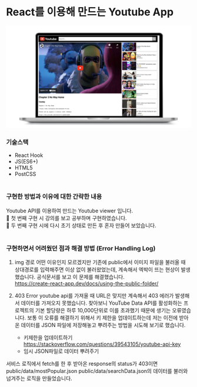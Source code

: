 # React를 이용해 만드는 Youtube App
<img src="public/images/project-youtube.png" title="실행화면"> 

### 기술스택 
- React Hook
- JS(ES6+)
- HTML5
- PostCSS
<br/><br/>

### 구현한 방법과 이유에 대한 간략한 내용
Youtube API를 이용하여 만드는 Youtube viewer 입니다.   
📖 첫 번째 구현 시 강의를 보고 공부하며 구현하였습니다.   
📖 두 번째 구현 시에 다시 초기 상태로 만든 후 혼자 만들어 보았습니다.
<br/><br/>

### 구현하면서 어려웠던 점과 해결 방법 (Error Handling Log)

1. img 경로 
어떤 이유인지 모르겠지만 기존에 public에서 이미지 파일을 불러올 때 상대경로를 입력해주면 이상 없이 불러왔었는데, 계속해서 엑박이 뜨는 현상이 발생했습니다. 공식문서를 보고 이 문제를 해결했습니다.  
https://create-react-app.dev/docs/using-the-public-folder/


2. 403 Error
youtube api를 가져올 때 URL은 맞지만 계속해서 403 에러가 발생해서 데이터를 가져오지 못했습니다. 찾아보니 YouTube Data API를 활성화하는 프로젝트의 기본 할당량은 하루 10,000단위로 이를 초과했기 때문에 생기는 오류였습니다. 보통 이 오류를 해결하기 위해서 키 제한을 업데이트하는데 저는 이전에 받아온 데이터를 JSON 파일에 저장해놓고 뿌려주는 방법을 시도해 보기로 했습니다.
    - 키제한을 업데이트하기 
    https://stackoverflow.com/questions/39543105/youtube-api-key
    - 임시 JSON파일로 데이터 뿌려주기  <br/>
 
서비스 로직에서 fetch를 한 후 받아온 response의 status가 403이면 public/data/mostPopular.json public/data/searchData.json의 데이터를 불러와 넘겨주는 로직을 만들었습니다.
